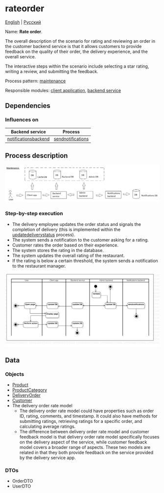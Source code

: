 # rateorder

[English](rateorder.md) | [Русский](rateorder.ru.md)

Name: **Rate order**.

The overall description of the scenario for rating and reviewing an order in the customer backend service is that it allows customers to provide feedback on the quality of their order, the delivery experience, and the overall service. 

The interactive steps within the scenario include selecting a star rating, writing a review, and submitting the feedback.

Process pattern: [maintenance](../../processpatterns/maintenance.md)

Responsible modules: [client application](../../frontend/customerclient.md), [backend service](../../backend/customerbackend.md)

## Dependencies

### Influences on

| Backend service | Process |
| --- | ---- |
| [notificationsbackend](../../backend/notificationsbackend.md) | [sendnotifications](../notificationsbackend/sendnotifications.md) |

## Process description

![maintenance_overall](../../img/maintenance_overall.png)

### Step-by-step execution

- The delivery employee updates the order status and signals the completion of delivery (this is implemented within the [updatedeliverystatus](../courier/updatedeliverystatus.ru.md) process).
- The system sends a notification to the customer asking for a rating.
- Customer rates the order based on their experience.
- The system stores the rating in the database.
- The system updates the overall rating of the restaurant.
- If the rating is below a certain threshold, the system sends a notification to the restaurant manager.

![customer.rateorder](../../img/activitydiagrams/customer.rateorder.png)

## Data

### Objects 

- [Product](https://github.com/alexeysp11/workflow-lib/blob/main/src/Models/Business/Products/Product.cs)
- [ProductCategory](https://github.com/alexeysp11/workflow-lib/blob/main/src/Models/Business/Products/ProductCategory.cs)
- [DeliveryOrder](https://github.com/alexeysp11/workflow-lib/blob/main/src/Models/Business/BusinessDocuments/DeliveryOrder.cs)
- [Customer](https://github.com/alexeysp11/workflow-lib/blob/main/src/Models/Business/Customers/Customer.cs)
- The delivery order rate model
    - The delivery order rate model could have properties such as order ID, rating, comments, and timestamp. It could also have methods for submitting ratings, retrieving ratings for a specific order, and calculating average ratings. 
    - The difference between delivery order rate model and customer feedback model is that delivery order rate model specifically focuses on the delivery aspect of the service, while customer feedback model covers a broader range of aspects. These two models are related in that they both provide feedback on the service provided by the delivery service app.

### DTOs 

- OrderDTO 
- UserDTO

